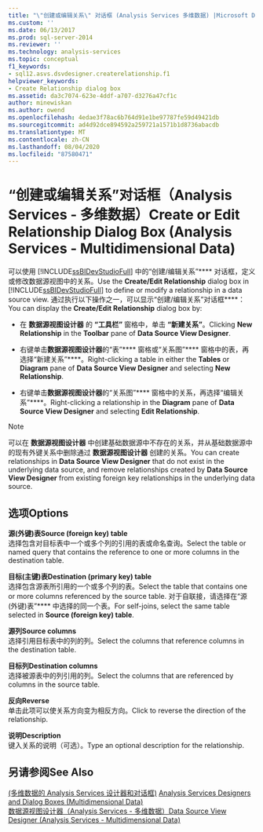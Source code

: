 ```yaml
---
title: "\"创建或编辑关系\" 对话框 (Analysis Services 多维数据) |Microsoft Docs"
ms.custom: ''
ms.date: 06/13/2017
ms.prod: sql-server-2014
ms.reviewer: ''
ms.technology: analysis-services
ms.topic: conceptual
f1_keywords:
- sql12.asvs.dsvdesigner.createrelationship.f1
helpviewer_keywords:
- Create Relationship dialog box
ms.assetid: da3c7074-623e-4ddf-a707-d3276a47cf1c
author: minewiskan
ms.author: owend
ms.openlocfilehash: 4edae3f78ac6b764d91e1be97787fe59d49421db
ms.sourcegitcommit: ad4d92dce894592a259721a1571b1d8736abacdb
ms.translationtype: MT
ms.contentlocale: zh-CN
ms.lasthandoff: 08/04/2020
ms.locfileid: "87580471"
---
```

# <a name="create-or-edit-relationship-dialog-box-analysis-services---multidimensional-data"></a><span data-ttu-id="74bf4-102">“创建或编辑关系”对话框（Analysis Services - 多维数据）</span><span class="sxs-lookup"><span data-stu-id="74bf4-102">Create or Edit Relationship Dialog Box (Analysis Services - Multidimensional Data)</span></span>
  <span data-ttu-id="74bf4-103">可以使用 [!INCLUDE[ssBIDevStudioFull](../includes/ssbidevstudiofull-md.md)] 中的“创建/编辑关系”\*\*\*\* 对话框，定义或修改数据源视图中的关系。</span><span class="sxs-lookup"><span data-stu-id="74bf4-103">Use the **Create/Edit Relationship** dialog box in [!INCLUDE[ssBIDevStudioFull](../includes/ssbidevstudiofull-md.md)] to define or modify a relationship in a data source view.</span></span> <span data-ttu-id="74bf4-104">通过执行以下操作之一，可以显示“创建/编辑关系”对话框\*\*\*\*：</span><span class="sxs-lookup"><span data-stu-id="74bf4-104">You can display the **Create/Edit Relationship** dialog box by:</span></span>  
  
-   <span data-ttu-id="74bf4-105">在 **数据源视图设计器** 的 **“工具栏”** 窗格中，单击 **“新建关系”**。</span><span class="sxs-lookup"><span data-stu-id="74bf4-105">Clicking **New Relationship** in the **Toolbar** pane of **Data Source View Designer**.</span></span>  
  
-   <span data-ttu-id="74bf4-106">右键单击**数据源视图设计器**的“表”\*\*\*\* 窗格或“关系图”\*\*\*\* 窗格中的表，再选择“新建关系”\*\*\*\*。</span><span class="sxs-lookup"><span data-stu-id="74bf4-106">Right-clicking a table in either the **Tables** or **Diagram** pane of **Data Source View Designer** and selecting **New Relationship**.</span></span>  
  
-   <span data-ttu-id="74bf4-107">右键单击**数据源视图设计器**的“关系图”\*\*\*\* 窗格中的关系，再选择“编辑关系”\*\*\*\*。</span><span class="sxs-lookup"><span data-stu-id="74bf4-107">Right-clicking a relationship in the **Diagram** pane of **Data Source View Designer** and selecting **Edit Relationship**.</span></span>  
  
> [!NOTE]  
>  <span data-ttu-id="74bf4-108"> 可以在 **数据源视图设计器** 中创建基础数据源中不存在的关系，并从基础数据源中的现有外键关系中删除通过 **数据源视图设计器** 创建的关系。</span><span class="sxs-lookup"><span data-stu-id="74bf4-108">You can create relationships in **Data Source View Designer** that do not exist in the underlying data source, and remove relationships created by **Data Source View Designer** from existing foreign key relationships in the underlying data source.</span></span>  
  
## <a name="options"></a><span data-ttu-id="74bf4-109">选项</span><span class="sxs-lookup"><span data-stu-id="74bf4-109">Options</span></span>  
 <span data-ttu-id="74bf4-110">**源(外键)表**</span><span class="sxs-lookup"><span data-stu-id="74bf4-110">**Source (foreign key) table**</span></span>  
 <span data-ttu-id="74bf4-111">选择包含对目标表中一个或多个列的引用的表或命名查询。</span><span class="sxs-lookup"><span data-stu-id="74bf4-111">Select the table or named query that contains the reference to one or more columns in the destination table.</span></span>  
  
 <span data-ttu-id="74bf4-112">**目标(主键)表**</span><span class="sxs-lookup"><span data-stu-id="74bf4-112">**Destination (primary key) table**</span></span>  
 <span data-ttu-id="74bf4-113">选择包含源表所引用的一个或多个列的表。</span><span class="sxs-lookup"><span data-stu-id="74bf4-113">Select the table that contains one or more columns referenced by the source table.</span></span> <span data-ttu-id="74bf4-114">对于自联接，请选择在“源(外键)表”\*\*\*\* 中选择的同一个表。</span><span class="sxs-lookup"><span data-stu-id="74bf4-114">For self-joins, select the same table selected in **Source (foreign key) table**.</span></span>  
  
 <span data-ttu-id="74bf4-115">**源列**</span><span class="sxs-lookup"><span data-stu-id="74bf4-115">**Source columns**</span></span>  
 <span data-ttu-id="74bf4-116">选择引用目标表中的列的列。</span><span class="sxs-lookup"><span data-stu-id="74bf4-116">Select the columns that reference columns in the destination table.</span></span>  
  
 <span data-ttu-id="74bf4-117">**目标列**</span><span class="sxs-lookup"><span data-stu-id="74bf4-117">**Destination columns**</span></span>  
 <span data-ttu-id="74bf4-118">选择被源表中的列引用的列。</span><span class="sxs-lookup"><span data-stu-id="74bf4-118">Select the columns that are referenced by columns in the source table.</span></span>  
  
 <span data-ttu-id="74bf4-119">**反向**</span><span class="sxs-lookup"><span data-stu-id="74bf4-119">**Reverse**</span></span>  
 <span data-ttu-id="74bf4-120">单击此项可以使关系方向变为相反方向。</span><span class="sxs-lookup"><span data-stu-id="74bf4-120">Click to reverse the direction of the relationship.</span></span>  
  
 <span data-ttu-id="74bf4-121">**说明**</span><span class="sxs-lookup"><span data-stu-id="74bf4-121">**Description**</span></span>  
 <span data-ttu-id="74bf4-122">键入关系的说明（可选）。</span><span class="sxs-lookup"><span data-stu-id="74bf4-122">Type an optional description for the relationship.</span></span>  
  
## <a name="see-also"></a><span data-ttu-id="74bf4-123">另请参阅</span><span class="sxs-lookup"><span data-stu-id="74bf4-123">See Also</span></span>  
 <span data-ttu-id="74bf4-124">[&#40;多维数据的 Analysis Services 设计器和对话框&#41;](analysis-services-designers-and-dialog-boxes-multidimensional-data.md) </span><span class="sxs-lookup"><span data-stu-id="74bf4-124">[Analysis Services Designers and Dialog Boxes &#40;Multidimensional Data&#41;](analysis-services-designers-and-dialog-boxes-multidimensional-data.md) </span></span>  
 [<span data-ttu-id="74bf4-125">数据源视图设计器（Analysis Services - 多维数据）</span><span class="sxs-lookup"><span data-stu-id="74bf4-125">Data Source View Designer &#40;Analysis Services - Multidimensional Data&#41;</span></span>](data-source-view-designer-analysis-services-multidimensional-data.md)  
  
  
